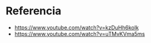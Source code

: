 

# Referencia

- https://www.youtube.com/watch?v=kzDuHh6kolk
- https://www.youtube.com/watch?v=uTMvKVma5ms
